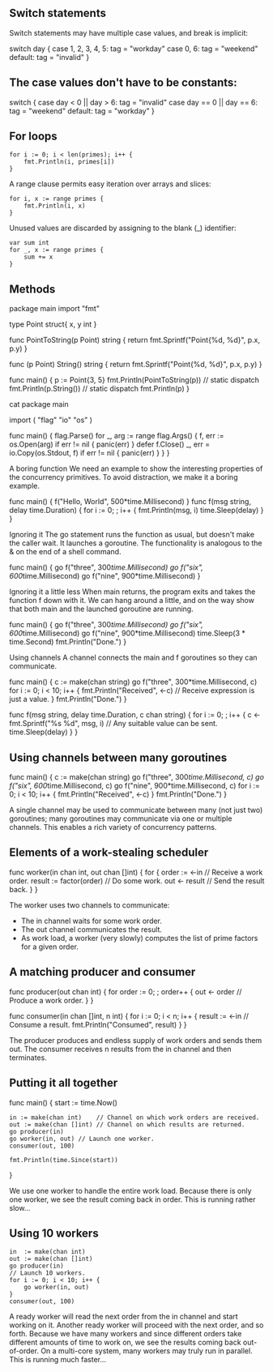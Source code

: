 ## Switch statements
Switch statements may have multiple case values, and break is implicit:

switch day {
case 1, 2, 3, 4, 5:
    tag = "workday"
case 0, 6:
    tag = "weekend"
default:
    tag = "invalid"
}


## The case values don't have to be constants:

switch {
case day < 0 || day > 6:
    tag = "invalid"
case day == 0 || day == 6:
    tag = "weekend"
default:
    tag = "workday"
}


## For loops
    for i := 0; i < len(primes); i++ {
        fmt.Println(i, primes[i])
    }
A range clause permits easy iteration over arrays and slices:

    for i, x := range primes {
        fmt.Println(i, x)
    }

Unused values are discarded by assigning to the blank (_) identifier:

    var sum int
    for _, x := range primes {
        sum += x
    }



## Methods

package main
import "fmt"

type Point struct{ x, y int }

func PointToString(p Point) string {
    return fmt.Sprintf("Point{%d, %d}", p.x, p.y)
}

func (p Point) String() string {
    return fmt.Sprintf("Point{%d, %d}", p.x, p.y)
}

func main() {
    p := Point{3, 5}
    fmt.Println(PointToString(p)) // static dispatch
    fmt.Println(p.String())       // static dispatch
    fmt.Println(p)
}


cat
package main

import (
    "flag"
    "io"
    "os"
)

func main() {
    flag.Parse()
    for _, arg := range flag.Args() {
        f, err := os.Open(arg)
        if err != nil {
            panic(err)
        }
        defer f.Close()
        _, err = io.Copy(os.Stdout, f)
        if err != nil {
            panic(err)
        }
    }
}



A boring function
We need an example to show the interesting properties of the concurrency primitives.
To avoid distraction, we make it a boring example.

func main() {
    f("Hello, World", 500*time.Millisecond)
}
func f(msg string, delay time.Duration) {
    for i := 0; ; i++ {
        fmt.Println(msg, i)
        time.Sleep(delay)
    }
}



Ignoring it
The go statement runs the function as usual, but doesn't make the caller wait.
It launches a goroutine.
The functionality is analogous to the & on the end of a shell command.

func main() {
    go f("three", 300*time.Millisecond)
    go f("six", 600*time.Millisecond)
    go f("nine", 900*time.Millisecond)
}

Ignoring it a little less
When main returns, the program exits and takes the function f down with it.
We can hang around a little, and on the way show that both main and the launched goroutine are running.

func main() {
    go f("three", 300*time.Millisecond)
    go f("six", 600*time.Millisecond)
    go f("nine", 900*time.Millisecond)
    time.Sleep(3 * time.Second)
    fmt.Println("Done.")
}



Using channels
A channel connects the main and f goroutines so they can communicate.

func main() {
    c := make(chan string)
    go f("three", 300*time.Millisecond, c)
    for i := 0; i < 10; i++ {
        fmt.Println("Received", <-c) // Receive expression is just a value.
    }
    fmt.Println("Done.")
}


func f(msg string, delay time.Duration, c chan string) {
    for i := 0; ; i++ {
        c <- fmt.Sprintf("%s %d", msg, i) // Any suitable value can be sent.
        time.Sleep(delay)
    }
}


## Using channels between many goroutines
func main() {
    c := make(chan string)
    go f("three", 300*time.Millisecond, c)
    go f("six", 600*time.Millisecond, c)
    go f("nine", 900*time.Millisecond, c)
    for i := 0; i < 10; i++ {
        fmt.Println("Received", <-c)
    }
    fmt.Println("Done.")
}

A single channel may be used to communicate between many (not just two) goroutines; 
many goroutines may communicate via one or multiple channels.
This enables a rich variety of concurrency patterns.



## Elements of a work-stealing scheduler
func worker(in chan int, out chan []int) {
    for {
        order := <-in           // Receive a work order.
        result := factor(order) // Do some work.
        out <- result           // Send the result back.
    }
}


The worker uses two channels to communicate: 
- The in channel waits for some work order. 
- The out channel communicates the result. 
- As work load, a worker (very slowly) computes the list of prime factors for a given order.


## A matching producer and consumer
func producer(out chan int) {
    for order := 0; ; order++ {
        out <- order // Produce a work order.
    }
}

func consumer(in chan []int, n int) {
    for i := 0; i < n; i++ {
        result := <-in // Consume a result.
        fmt.Println("Consumed", result)
    }
}

The producer produces and endless supply of work orders and sends them out.
The consumer receives n results from the in channel and then terminates.


## Putting it all together

func main() {
    start := time.Now()

    in := make(chan int)    // Channel on which work orders are received.
    out := make(chan []int) // Channel on which results are returned.
    go producer(in)
    go worker(in, out) // Launch one worker.
    consumer(out, 100)

    fmt.Println(time.Since(start))
}


We use one worker to handle the entire work load.
Because there is only one worker, we see the result coming back in order.
This is running rather slow...


## Using 10 workers

    in  := make(chan int)
    out := make(chan []int)
    go producer(in)
    // Launch 10 workers.
    for i := 0; i < 10; i++ {
        go worker(in, out)
    }
    consumer(out, 100)


A ready worker will read the next order from the in channel and start working on it. Another ready worker will proceed with the next order, and so forth.
Because we have many workers and since different orders take different amounts of time to work on, we see the results coming back out-of-order.
On a multi-core system, many workers may truly run in parallel.
This is running much faster...
